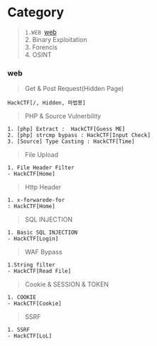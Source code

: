 # Category
> `1.WEB `[web](#web)  
> 2. Binary Exploitation  
> 3. Forencis  
> 4. OSINT  

### web
> Get & Post Request(Hidden Page)  
```
HackCTF[/, Hidden, 마법봉]
```
> PHP & Source Vulnerbility
```
1. [php] Extract :  HackCTF[Guess ME]
2. [php] strcmp bypass : HackCTF[Input Check]
3. [Source] Type Casting : HackCTF[Time]
```

> File Upload
```
1. File Header Filter
- HackCTF[Home]
```

> Http Header 
```
1. x-forwarede-for
: HackCTF[Home]
```

> SQL INJECTION  
```
1. Basic SQL INJECTION
- HackCTF[Login]
```

> WAF Bypass  
```
1.String filter
- HackCTF[Read File]
```

> Cookie & SESSION & TOKEN
```
1. COOKIE
- HackCTF[Cookie] 
```
> SSRF
```
1. SSRF
- HackCTF[LoL]
```
